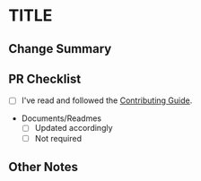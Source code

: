 # TITLE

## Change Summary

## PR Checklist

- [ ] I've read and followed the [Contributing Guide](https://github.com/trendmicro/cloudone-filestorage-plugins/blob/master/.github/CONTRIBUTING.md).
- Documents/Readmes
    - [ ] Updated accordingly
    - [ ] Not required

## Other Notes

<!-- Any other information, screenshots, or reference to issue(s) that would be useful for the reviewer. -->
